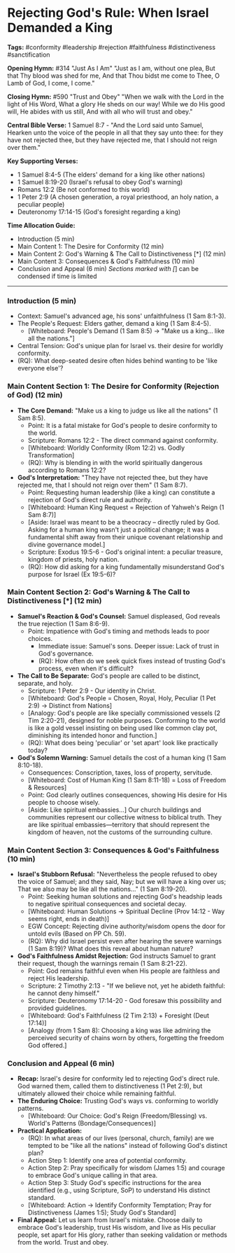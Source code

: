 # Rejecting God's Rule: When Israel Demanded a King

**Tags:** #conformity #leadership #rejection #faithfulness #distinctiveness
#sanctification

**Opening Hymn:** #314 "Just As I Am" "Just as I am, without one plea, But that
Thy blood was shed for me, And that Thou bidst me come to Thee, O Lamb of God, I
come, I come."

**Closing Hymn:** #590 "Trust and Obey" "When we walk with the Lord in the light
of His Word, What a glory He sheds on our way! While we do His good will, He
abides with us still, And with all who will trust and obey."

**Central Bible Verse:** 1 Samuel 8:7 - "And the Lord said unto Samuel, Hearken
unto the voice of the people in all that they say unto thee: for they have not
rejected thee, but they have rejected me, that I should not reign over them."

**Key Supporting Verses:**

- 1 Samuel 8:4-5 (The elders' demand for a king like other nations)
- 1 Samuel 8:19-20 (Israel's refusal to obey God's warning)
- Romans 12:2 (Be not conformed to this world)
- 1 Peter 2:9 (A chosen generation, a royal priesthood, an holy nation, a
  peculiar people)
- Deuteronomy 17:14-15 (God's foresight regarding a king)

**Time Allocation Guide:**

- Introduction (5 min)
- Main Content 1: The Desire for Conformity (12 min)
- Main Content 2: God's Warning & The Call to Distinctiveness [*] (12 min)
- Main Content 3: Consequences & God's Faithfulness (10 min)
- Conclusion and Appeal (6 min) _Sections marked with [_] can be condensed if
  time is limited

---

### Introduction (5 min)

- Context: Samuel's advanced age, his sons' unfaithfulness (1 Sam 8:1-3).
- The People's Request: Elders gather, demand a king (1 Sam 8:4-5).
  - [Whiteboard: People's Demand (1 Sam 8:5) -> "Make us a king... like all the
    nations."]
- Central Tension: God's unique plan for Israel vs. their desire for worldly
  conformity.
- (RQ): What deep-seated desire often hides behind wanting to be 'like everyone
  else'?

### Main Content Section 1: The Desire for Conformity (Rejection of God) (12 min)

- **The Core Demand:** "Make us a king to judge us like all the nations" (1 Sam
  8:5).
  - Point: It is a fatal mistake for God's people to desire conformity to the
    world.
  - Scripture: Romans 12:2 - The direct command against conformity.
  - [Whiteboard: Worldly Conformity (Rom 12:2) vs. Godly Transformation]
  - (RQ): Why is blending in with the world spiritually dangerous according to
    Romans 12:2?
- **God's Interpretation:** "They have not rejected thee, but they have rejected
  me, that I should not reign over them" (1 Sam 8:7).
  - Point: Requesting human leadership (like a king) can constitute a rejection
    of God's direct rule and authority.
  - [Whiteboard: Human King Request = Rejection of Yahweh's Reign (1 Sam 8:7)]
  - [Aside: Israel was meant to be a theocracy – directly ruled by God. Asking
    for a human king wasn't just a political change; it was a fundamental shift
    away from their unique covenant relationship and divine governance model.]
  - Scripture: Exodus 19:5-6 - God's original intent: a peculiar treasure,
    kingdom of priests, holy nation.
  - (RQ): How did asking for a king fundamentally misunderstand God's purpose
    for Israel (Ex 19:5-6)?

### Main Content Section 2: God's Warning & The Call to Distinctiveness [*] (12 min)

- **Samuel's Reaction & God's Counsel:** Samuel displeased, God reveals the true
  rejection (1 Sam 8:6-9).
  - Point: Impatience with God's timing and methods leads to poor choices.
    - Immediate issue: Samuel's sons. Deeper issue: Lack of trust in God's
      governance.
    - (RQ): How often do we seek quick fixes instead of trusting God's process,
      even when it's difficult?
- **The Call to Be Separate:** God's people are called to be distinct, separate,
  and holy.
  - Scripture: 1 Peter 2:9 - Our identity in Christ.
  - [Whiteboard: God's People = Chosen, Royal, Holy, Peculiar (1 Pet 2:9) ->
    Distinct from Nations]
  - [Analogy: God's people are like specially commissioned vessels (2 Tim
    2:20-21), designed for noble purposes. Conforming to the world is like a
    gold vessel insisting on being used like common clay pot, diminishing its
    intended honor and function.]
  - (RQ): What does being 'peculiar' or 'set apart' look like practically today?
- **God's Solemn Warning:** Samuel details the cost of a human king (1 Sam
  8:10-18).
  - Consequences: Conscription, taxes, loss of property, servitude.
  - [Whiteboard: Cost of Human King (1 Sam 8:11-18) = Loss of Freedom &
    Resources]
  - Point: God clearly outlines consequences, showing His desire for His people
    to choose wisely.
  - [Aside: Like spiritual embassies...] Our church buildings and communities
    represent our collective witness to biblical truth. They are like spiritual
    embassies—territory that should represent the kingdom of heaven, not the
    customs of the surrounding culture.

### Main Content Section 3: Consequences & God's Faithfulness (10 min)

- **Israel's Stubborn Refusal:** "Nevertheless the people refused to obey the
  voice of Samuel; and they said, Nay; but we will have a king over us; That we
  also may be like all the nations..." (1 Sam 8:19-20).
  - Point: Seeking human solutions and rejecting God's headship leads to
    negative spiritual consequences and societal decay.
  - [Whiteboard: Human Solutions -> Spiritual Decline (Prov 14:12 - Way seems
    right, ends in death)]
  - EGW Concept: Rejecting divine authority/wisdom opens the door for untold
    evils (Based on PP Ch. 59).
  - (RQ): Why did Israel persist even after hearing the severe warnings (1 Sam
    8:19)? What does this reveal about human nature?
- **God's Faithfulness Amidst Rejection:** God instructs Samuel to grant their
  request, though the warnings remain (1 Sam 8:21-22).
  - Point: God remains faithful even when His people are faithless and reject
    His leadership.
  - Scripture: 2 Timothy 2:13 - "If we believe not, yet he abideth faithful: he
    cannot deny himself."
  - Scripture: Deuteronomy 17:14-20 - God foresaw this possibility and provided
    guidelines.
  - [Whiteboard: God's Faithfulness (2 Tim 2:13) + Foresight (Deut 17:14)]
  - [Analogy (from 1 Sam 8): Choosing a king was like admiring the perceived
    security of chains worn by others, forgetting the freedom God offered.]

### Conclusion and Appeal (6 min)

- **Recap:** Israel's desire for conformity led to rejecting God's direct rule.
  God warned them, called them to distinctiveness (1 Pet 2:9), but ultimately
  allowed their choice while remaining faithful.
- **The Enduring Choice:** Trusting God's ways vs. conforming to worldly
  patterns.
  - [Whiteboard: Our Choice: God's Reign (Freedom/Blessing) vs. World's Patterns
    (Bondage/Consequences)]
- **Practical Application:**
  - (RQ): In what areas of our lives (personal, church, family) are we tempted
    to be "like all the nations" instead of following God's distinct plan?
  - Action Step 1: Identify one area of potential conformity.
  - Action Step 2: Pray specifically for wisdom (James 1:5) and courage to
    embrace God's unique calling in that area.
  - Action Step 3: Study God's specific instructions for the area identified
    (e.g., using Scripture, SoP) to understand His distinct standard.
  - [Whiteboard: Action -> Identify Conformity Temptation; Pray for
    Distinctiveness (James 1:5); Study God's Standard]
- **Final Appeal:** Let us learn from Israel's mistake. Choose daily to embrace
  God's leadership, trust His wisdom, and live as His peculiar people, set apart
  for His glory, rather than seeking validation or methods from the world. Trust
  and obey.
